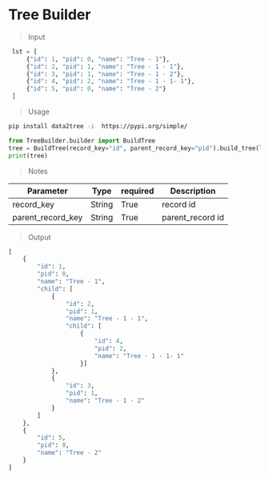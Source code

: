 # Tree Builder

> Input

``` python
 lst = [
     {"id": 1, "pid": 0, "name": "Tree - 1"},
     {"id": 2, "pid": 1, "name": "Tree - 1 - 1"},
     {"id": 3, "pid": 1, "name": "Tree - 1 - 2"},
     {"id": 4, "pid": 2, "name": "Tree - 1 - 1- 1"},
     {"id": 5, "pid": 0, "name": "Tree - 2"}
 ]
```

> Usage

```bash
pip install data2tree -i  https://pypi.org/simple/
```

``` python
from TreeBuilder.builder import BuildTree
tree = BuildTree(record_key="id", parent_record_key="pid").build_tree(lst)
print(tree)
```

> Notes

| Parameter         | Type   | required | Description      |
| ----------------- | ------ | -------- | ---------------- |
| record_key        | String | True     | record id        |
| parent_record_key | String | True     | parent_record id |

> Output
>

```python
[
    {
        "id": 1,
        "pid": 0,
        "name": "Tree - 1",
        "child": [
            {
                "id": 2,
                "pid": 1,
                "name": "Tree - 1 - 1",
                "child": [
                    {
                        "id": 4,
                        "pid": 2,
                        "name": "Tree - 1 - 1- 1"
                    }]
            },
            {
                "id": 3,
                "pid": 1,
                "name": "Tree - 1 - 2"
            }
        ]
    },
    {
        "id": 5,
        "pid": 0,
        "name": "Tree - 2"
    }
]
```


